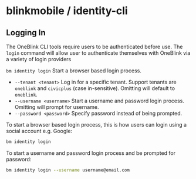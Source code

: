 # blinkmobile / identity-cli

## Logging In

The OneBlink CLI tools require users to be authenticated before use.
The `login` command will allow user to authenticate themselves with OneBlink via a variety of login providers

`bm identity login` Start a browser based login process.

- `--tenant <tenant>` Log in for a specific tenant. Support tenants are `oneblink` and `civicplus` (case in-sensitive). Omitting <tenant> will default to `oneblink`.
- `--username <username>` Start a username and password login process. Omitting <username> will prompt for username.
- `--password <password>` Specify password instead of being prompted.

To start a browser based login process, this is how users can login using a social account e.g. Google:

```sh
bm identity login
```

To start a username and password login process and be prompted for password:

```sh
bm identity login --username username@email.com
```
